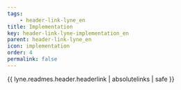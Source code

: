 ```yaml
---
tags: 
    - header-link-lyne_en
title: Implementation
key: header-link-lyne-implementation_en
parent: header-link-lyne_en
icon: implementation
order: 4
permalink: false  
---
```

{{ lyne.readmes.header.headerlink | absolutelinks | safe }}


